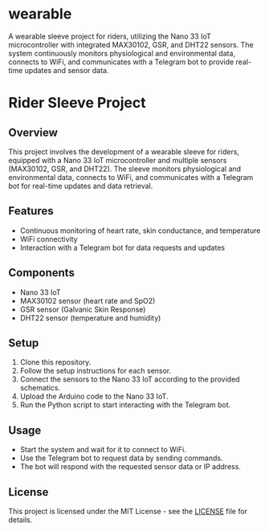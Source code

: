 # wearable
A wearable sleeve project for riders, utilizing the Nano 33 IoT microcontroller with integrated MAX30102, GSR, and DHT22 sensors. The system continuously monitors physiological and environmental data, connects to WiFi, and communicates with a Telegram bot to provide real-time updates and sensor data.


# Rider Sleeve Project

## Overview
This project involves the development of a wearable sleeve for riders, equipped with a Nano 33 IoT microcontroller and multiple sensors (MAX30102, GSR, and DHT22). The sleeve monitors physiological and environmental data, connects to WiFi, and communicates with a Telegram bot for real-time updates and data retrieval.

## Features
- Continuous monitoring of heart rate, skin conductance, and temperature
- WiFi connectivity
- Interaction with a Telegram bot for data requests and updates

## Components
- Nano 33 IoT
- MAX30102 sensor (heart rate and SpO2)
- GSR sensor (Galvanic Skin Response)
- DHT22 sensor (temperature and humidity)

## Setup
1. Clone this repository.
2. Follow the setup instructions for each sensor.
3. Connect the sensors to the Nano 33 IoT according to the provided schematics.
4. Upload the Arduino code to the Nano 33 IoT.
5. Run the Python script to start interacting with the Telegram bot.

## Usage
- Start the system and wait for it to connect to WiFi.
- Use the Telegram bot to request data by sending commands.
- The bot will respond with the requested sensor data or IP address.

## License
This project is licensed under the MIT License - see the [LICENSE](LICENSE) file for details.
